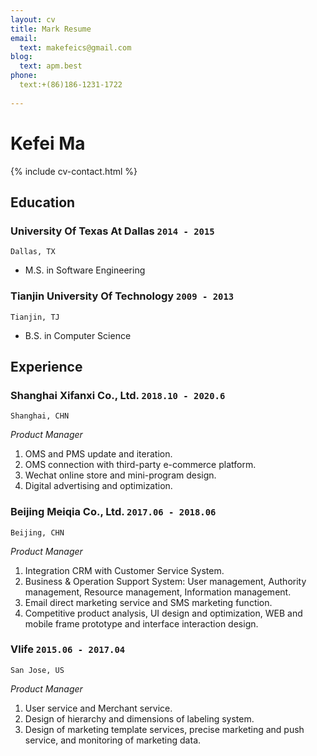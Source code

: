 ```yaml
---
layout: cv
title: Mark Resume
email:
  text: makefeics@gmail.com
blog:
  text: apm.best
phone:
  text:+(86)186-1231-1722
  
---
```



# Kefei **Ma**

<!--
include contact information from the front matter
Supported arguments:
    - homepage: url, text
    - phone
    - email
-->

{% include cv-contact.html %}

## Education

### **University Of Texas At Dallas** `2014 - 2015`

```
Dallas, TX 
```

- M.S. in Software Engineering

### **Tianjin University Of Technology** `2009 - 2013`

```
Tianjin, TJ
```

- B.S. in Computer Science


## Experience

### **Shanghai Xifanxi Co., Ltd.** `2018.10 - 2020.6`

```
Shanghai, CHN
```

_Product Manager_<br>

1. OMS and PMS update and iteration.
2. OMS connection with third-party e-commerce platform.
3. Wechat online store and mini-program design.
4. Digital advertising and optimization.

### **Beijing Meiqia Co., Ltd.** `2017.06 - 2018.06`

```
Beijing, CHN
```

_Product Manager_<br>

1. Integration CRM with Customer Service System.
2. Business & Operation Support System: User management, Authority management, Resource management, Information management.
3. Email direct marketing service and SMS marketing function.
4. Competitive product analysis, UI design and optimization, WEB and mobile frame prototype and interface interaction design.


### **Vlife** `2015.06 - 2017.04`

```
San Jose, US
```

_Product Manager_<br>

1. User service and Merchant service.
2. Design of hierarchy and dimensions of labeling system.
3. Design of marketing template services, precise marketing and push service, and monitoring of marketing data.


<!-- ### Footer

Last updated: May 2020 -->
